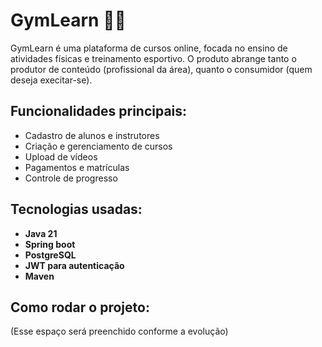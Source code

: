 # GymLearn 🏋️‍♂️

GymLearn é uma plataforma de cursos online, focada no ensino de atividades físicas e treinamento esportivo. O produto abrange tanto o produtor de conteúdo (profissional da área), quanto o consumidor (quem deseja execitar-se).

## Funcionalidades principais:

- Cadastro de alunos e instrutores
- Criação e gerenciamento de cursos
- Upload de vídeos
- Pagamentos e matrículas
- Controle de progresso

## Tecnologias usadas:
- **Java 21**
- **Spring boot**
- **PostgreSQL**
- **JWT para autenticação**
- **Maven**

## Como rodar o projeto:

(Esse espaço será preenchido conforme a evolução)

